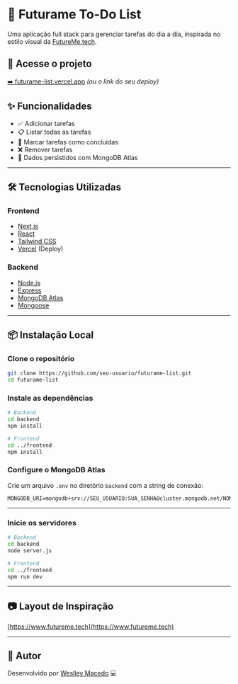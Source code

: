 # 📝 Futurame To-Do List

Uma aplicação full stack para gerenciar tarefas do dia a dia, inspirada no estilo visual da [FutureMe.tech](https://www.futureme.tech).

## 🔗 Acesse o projeto

[➡️ futurame-list.vercel.app](https://futurame-list.vercel.app) *(ou o link do seu deploy)*

## ✨ Funcionalidades

* ✅ Adicionar tarefas
* 📋 Listar todas as tarefas
* 🔄 Marcar tarefas como concluídas
* ❌ Remover tarefas
* 📂 Dados persistidos com MongoDB Atlas

---

## 🛠️ Tecnologias Utilizadas

### Frontend

* [Next.js](https://nextjs.org/)
* [React](https://react.dev/)
* [Tailwind CSS](https://tailwindcss.com/)
* [Vercel](https://vercel.com/) (Deploy)

### Backend

* [Node.js](https://nodejs.org/)
* [Express](https://expressjs.com/)
* [MongoDB Atlas](https://www.mongodb.com/cloud/atlas)
* [Mongoose](https://mongoosejs.com/)

---

## 📦 Instalação Local

### Clone o repositório

```bash
git clone https://github.com/seu-usuario/futurame-list.git
cd futurame-list
```

### Instale as dependências

```bash
# Backend
cd backend
npm install

# Frontend
cd ../frontend
npm install
```

### Configure o MongoDB Atlas

Crie um arquivo `.env` no diretório `backend` com a string de conexão:

```env
MONGODB_URI=mongodb+srv://SEU_USUARIO:SUA_SENHA@cluster.mongodb.net/NOME_DO_BANCO
```

---

### Inicie os servidores

```bash
# Backend
cd backend
node server.js

# Frontend
cd ../frontend
npm run dev
```

---

## 📷 Layout de Inspiração

[https://www.futureme.tech](https://www.futureme.tech)

---

## 📌 Autor

Desenvolvido por [Weslley Macedo](https://github.com/seu-usuario) 💻
